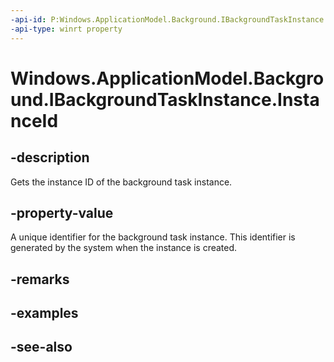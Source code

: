 ```yaml
---
-api-id: P:Windows.ApplicationModel.Background.IBackgroundTaskInstance.InstanceId
-api-type: winrt property
---
```


<!-- Property syntax
public System.Guid InstanceId { get; }
-->

# Windows.ApplicationModel.Background.IBackgroundTaskInstance.InstanceId

## -description
Gets the instance ID of the background task instance.

## -property-value
A unique identifier for the background task instance. This identifier is generated by the system when the instance is created.

## -remarks

## -examples

## -see-also
